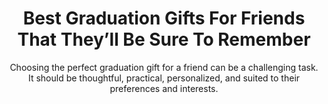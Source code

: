 ---
layout: post
title: Best Graduation Gifts For Friends That They’ll Be Sure To Remember
subtitle: Choosing the perfect graduation gift for a friend can be a challenging task. It should be thoughtful, practical, personalized, and suited to their preferences and interests.
header-img: "img/post/2023/09/copied/OcwZCDt.jpeg"
header-style: text
permalink: "/graduation-gifts-friends/"
catalog: true
tags:
  - Recipients 
  - Men
---      